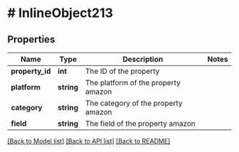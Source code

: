 # # InlineObject213

## Properties

Name | Type | Description | Notes
------------ | ------------- | ------------- | -------------
**property_id** | **int** | The ID of the property | 
**platform** | **string** | The platform of the property amazon | 
**category** | **string** | The category of the property amazon | 
**field** | **string** | The field of the property amazon | 

[[Back to Model list]](../../README.md#documentation-for-models) [[Back to API list]](../../README.md#documentation-for-api-endpoints) [[Back to README]](../../README.md)



